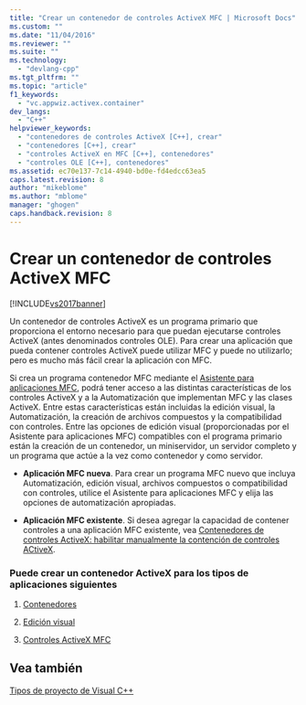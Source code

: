 ```yaml
---
title: "Crear un contenedor de controles ActiveX MFC | Microsoft Docs"
ms.custom: ""
ms.date: "11/04/2016"
ms.reviewer: ""
ms.suite: ""
ms.technology: 
  - "devlang-cpp"
ms.tgt_pltfrm: ""
ms.topic: "article"
f1_keywords: 
  - "vc.appwiz.activex.container"
dev_langs: 
  - "C++"
helpviewer_keywords: 
  - "contenedores de controles ActiveX [C++], crear"
  - "contenedores [C++], crear"
  - "controles ActiveX en MFC [C++], contenedores"
  - "controles OLE [C++], contenedores"
ms.assetid: ec70e137-7c14-4940-bd0e-fd4edcc63ea5
caps.latest.revision: 8
author: "mikeblome"
ms.author: "mblome"
manager: "ghogen"
caps.handback.revision: 8
---
```

# Crear un contenedor de controles ActiveX MFC
[!INCLUDE[vs2017banner](../../assembler/inline/includes/vs2017banner.md)]

Un contenedor de controles ActiveX es un programa primario que proporciona el entorno necesario para que puedan ejecutarse controles ActiveX \(antes denominados controles OLE\).  Para crear una aplicación que pueda contener controles ActiveX puede utilizar MFC y puede no utilizarlo; pero es mucho más fácil crear la aplicación con MFC.  
  
 Si crea un programa contenedor MFC mediante el [Asistente para aplicaciones MFC](../../mfc/reference/mfc-application-wizard.md), podrá tener acceso a las distintas características de los controles ActiveX y a la Automatización que implementan MFC y las clases ActiveX.  Entre estas características están incluidas la edición visual, la Automatización, la creación de archivos compuestos y la compatibilidad con controles.  Entre las opciones de edición visual \(proporcionadas por el Asistente para aplicaciones MFC\) compatibles con el programa primario están la creación de un contenedor, un miniservidor, un servidor completo y un programa que actúe a la vez como contenedor y como servidor.  
  
-   **Aplicación MFC nueva**.  Para crear un programa MFC nuevo que incluya Automatización, edición visual, archivos compuestos o compatibilidad con controles, utilice el Asistente para aplicaciones MFC y elija las opciones de automatización apropiadas.  
  
-   **Aplicación MFC existente**.  Si desea agregar la capacidad de contener controles a una aplicación MFC existente, vea [Contenedores de controles ActiveX: habilitar manualmente la contención de controles ACtiveX](../../mfc/activex-control-containers-manually-enabling-activex-control-containment.md).  
  
### Puede crear un contenedor ActiveX para los tipos de aplicaciones siguientes  
  
1.  [Contenedores](../../mfc/containers.md)  
  
2.  [Edición visual](../../mfc/ole-mfc.md)  
  
3.  [Controles ActiveX MFC](../../mfc/mfc-activex-controls.md)  
  
## Vea también  
 [Tipos de proyecto de Visual C\+\+](../../ide/visual-cpp-project-types.md)